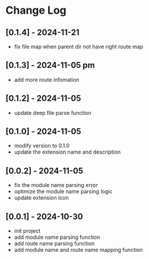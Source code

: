 # Change Log

## [0.1.4] - 2024-11-21

- fix file map when parent dir not have right route map

## [0.1.3] - 2024-11-05 pm

- add more route infomation

## [0.1.2] - 2024-11-05

- update deep file parse function

## [0.1.0] - 2024-11-05

- modify version to 0.1.0
- update the extension name and description

## [0.0.2] - 2024-11-05

- fix the module name parsing error
- optimize the module name parsing logic
- update extension icon

## [0.0.1] - 2024-10-30

- init project
- add module name parsing function
- add route name parsing function
- add module name and route name mapping function
